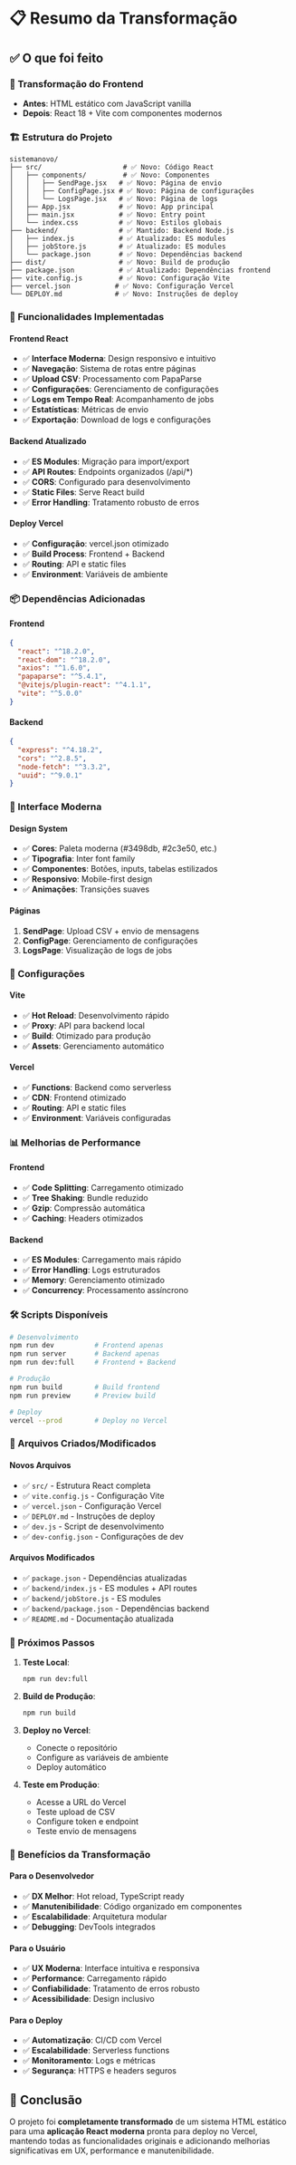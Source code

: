 # 📋 Resumo da Transformação

## ✅ O que foi feito

### 🔄 Transformação do Frontend
- **Antes**: HTML estático com JavaScript vanilla
- **Depois**: React 18 + Vite com componentes modernos

### 🏗️ Estrutura do Projeto
```
sistemanovo/
├── src/                    # ✅ Novo: Código React
│   ├── components/         # ✅ Novo: Componentes
│   │   ├── SendPage.jsx   # ✅ Novo: Página de envio
│   │   ├── ConfigPage.jsx # ✅ Novo: Página de configurações
│   │   └── LogsPage.jsx   # ✅ Novo: Página de logs
│   ├── App.jsx            # ✅ Novo: App principal
│   ├── main.jsx           # ✅ Novo: Entry point
│   └── index.css          # ✅ Novo: Estilos globais
├── backend/               # ✅ Mantido: Backend Node.js
│   ├── index.js           # ✅ Atualizado: ES modules
│   ├── jobStore.js        # ✅ Atualizado: ES modules
│   └── package.json       # ✅ Novo: Dependências backend
├── dist/                  # ✅ Novo: Build de produção
├── package.json           # ✅ Atualizado: Dependências frontend
├── vite.config.js         # ✅ Novo: Configuração Vite
├── vercel.json           # ✅ Novo: Configuração Vercel
└── DEPLOY.md             # ✅ Novo: Instruções de deploy
```

### 🚀 Funcionalidades Implementadas

#### Frontend React
- ✅ **Interface Moderna**: Design responsivo e intuitivo
- ✅ **Navegação**: Sistema de rotas entre páginas
- ✅ **Upload CSV**: Processamento com PapaParse
- ✅ **Configurações**: Gerenciamento de configurações
- ✅ **Logs em Tempo Real**: Acompanhamento de jobs
- ✅ **Estatísticas**: Métricas de envio
- ✅ **Exportação**: Download de logs e configurações

#### Backend Atualizado
- ✅ **ES Modules**: Migração para import/export
- ✅ **API Routes**: Endpoints organizados (/api/*)
- ✅ **CORS**: Configurado para desenvolvimento
- ✅ **Static Files**: Serve React build
- ✅ **Error Handling**: Tratamento robusto de erros

#### Deploy Vercel
- ✅ **Configuração**: vercel.json otimizado
- ✅ **Build Process**: Frontend + Backend
- ✅ **Routing**: API e static files
- ✅ **Environment**: Variáveis de ambiente

### 📦 Dependências Adicionadas

#### Frontend
```json
{
  "react": "^18.2.0",
  "react-dom": "^18.2.0",
  "axios": "^1.6.0",
  "papaparse": "^5.4.1",
  "@vitejs/plugin-react": "^4.1.1",
  "vite": "^5.0.0"
}
```

#### Backend
```json
{
  "express": "^4.18.2",
  "cors": "^2.8.5",
  "node-fetch": "^3.3.2",
  "uuid": "^9.0.1"
}
```

### 🎨 Interface Moderna

#### Design System
- ✅ **Cores**: Paleta moderna (#3498db, #2c3e50, etc.)
- ✅ **Tipografia**: Inter font family
- ✅ **Componentes**: Botões, inputs, tabelas estilizados
- ✅ **Responsivo**: Mobile-first design
- ✅ **Animações**: Transições suaves

#### Páginas
1. **SendPage**: Upload CSV + envio de mensagens
2. **ConfigPage**: Gerenciamento de configurações
3. **LogsPage**: Visualização de logs de jobs

### 🔧 Configurações

#### Vite
- ✅ **Hot Reload**: Desenvolvimento rápido
- ✅ **Proxy**: API para backend local
- ✅ **Build**: Otimizado para produção
- ✅ **Assets**: Gerenciamento automático

#### Vercel
- ✅ **Functions**: Backend como serverless
- ✅ **CDN**: Frontend otimizado
- ✅ **Routing**: API e static files
- ✅ **Environment**: Variáveis configuradas

### 📊 Melhorias de Performance

#### Frontend
- ✅ **Code Splitting**: Carregamento otimizado
- ✅ **Tree Shaking**: Bundle reduzido
- ✅ **Gzip**: Compressão automática
- ✅ **Caching**: Headers otimizados

#### Backend
- ✅ **ES Modules**: Carregamento mais rápido
- ✅ **Error Handling**: Logs estruturados
- ✅ **Memory**: Gerenciamento otimizado
- ✅ **Concurrency**: Processamento assíncrono

### 🛠️ Scripts Disponíveis

```bash
# Desenvolvimento
npm run dev          # Frontend apenas
npm run server       # Backend apenas
npm run dev:full     # Frontend + Backend

# Produção
npm run build        # Build frontend
npm run preview      # Preview build

# Deploy
vercel --prod        # Deploy no Vercel
```

### 📁 Arquivos Criados/Modificados

#### Novos Arquivos
- ✅ `src/` - Estrutura React completa
- ✅ `vite.config.js` - Configuração Vite
- ✅ `vercel.json` - Configuração Vercel
- ✅ `DEPLOY.md` - Instruções de deploy
- ✅ `dev.js` - Script de desenvolvimento
- ✅ `dev-config.json` - Configurações de dev

#### Arquivos Modificados
- ✅ `package.json` - Dependências atualizadas
- ✅ `backend/index.js` - ES modules + API routes
- ✅ `backend/jobStore.js` - ES modules
- ✅ `backend/package.json` - Dependências backend
- ✅ `README.md` - Documentação atualizada

### 🚀 Próximos Passos

1. **Teste Local**:
   ```bash
   npm run dev:full
   ```

2. **Build de Produção**:
   ```bash
   npm run build
   ```

3. **Deploy no Vercel**:
   - Conecte o repositório
   - Configure as variáveis de ambiente
   - Deploy automático

4. **Teste em Produção**:
   - Acesse a URL do Vercel
   - Teste upload de CSV
   - Configure token e endpoint
   - Teste envio de mensagens

### 🎯 Benefícios da Transformação

#### Para o Desenvolvedor
- ✅ **DX Melhor**: Hot reload, TypeScript ready
- ✅ **Manutenibilidade**: Código organizado em componentes
- ✅ **Escalabilidade**: Arquitetura modular
- ✅ **Debugging**: DevTools integrados

#### Para o Usuário
- ✅ **UX Moderna**: Interface intuitiva e responsiva
- ✅ **Performance**: Carregamento rápido
- ✅ **Confiabilidade**: Tratamento de erros robusto
- ✅ **Acessibilidade**: Design inclusivo

#### Para o Deploy
- ✅ **Automatização**: CI/CD com Vercel
- ✅ **Escalabilidade**: Serverless functions
- ✅ **Monitoramento**: Logs e métricas
- ✅ **Segurança**: HTTPS e headers seguros

## 🎉 Conclusão

O projeto foi **completamente transformado** de um sistema HTML estático para uma **aplicação React moderna** pronta para deploy no Vercel, mantendo todas as funcionalidades originais e adicionando melhorias significativas em UX, performance e manutenibilidade. 